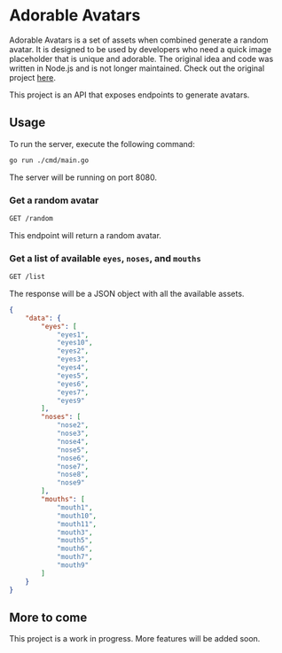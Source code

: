 # Adorable Avatars

Adorable Avatars is a set of assets when combined generate a random avatar. It is designed to be used by developers who need a quick image placeholder that is unique and adorable. The original idea and code was written in Node.js and is not longer maintained. Check out the original project [here](https://github.com/itsthatguy/avatars-api-middleware).

This project is an API that exposes endpoints to generate avatars.

## Usage

To run the server, execute the following command:

```bash
go run ./cmd/main.go 
```

The server will be running on port 8080.

### Get a random avatar

```bash
GET /random
```

This endpoint will return a random avatar.

### Get a list of available `eyes`, `noses`, and `mouths`

```bash
GET /list
```

The response will be a JSON object with all the available assets.

```json
{
    "data": {
        "eyes": [
            "eyes1",
            "eyes10",
            "eyes2",
            "eyes3",
            "eyes4",
            "eyes5",
            "eyes6",
            "eyes7",
            "eyes9"
        ],
        "noses": [
            "nose2",
            "nose3",
            "nose4",
            "nose5",
            "nose6",
            "nose7",
            "nose8",
            "nose9"
        ],
        "mouths": [
            "mouth1",
            "mouth10",
            "mouth11",
            "mouth3",
            "mouth5",
            "mouth6",
            "mouth7",
            "mouth9"
        ]
    }
}
```

## More to come

This project is a work in progress. More features will be added soon.

